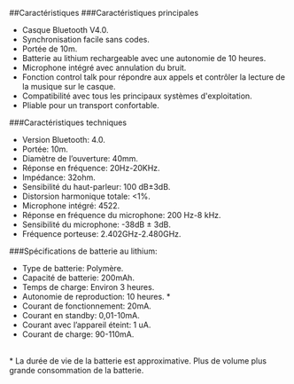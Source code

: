 ##Caractéristiques
###Caractéristiques principales 

- Casque Bluetooth V4.0. 
- Synchronisation facile sans codes. 
- Portée de 10m. 
- Batterie au lithium rechargeable avec une autonomie de 10 heures. 
- Microphone intégré avec annulation du bruit. 
- Fonction control talk pour répondre aux appels et contrôler la lecture de la musique sur le casque. 
- Compatibilité avec tous les principaux systèmes d'exploitation. 
- Pliable pour un transport confortable. 

###Caractéristiques techniques

- Version Bluetooth: 4.0. 
- Portée: 10m. 
- Diamètre de l’ouverture: 40mm. 
- Réponse en fréquence: 20Hz-20KHz. 
- Impédance: 32ohm. 
- Sensibilité du haut-parleur: 100 dB±3dB. 
- Distorsion harmonique totale: <1%. 
- Microphone intégré: 4522. 
- Réponse en fréquence du microphone: 200 Hz-8 kHz. 
- Sensibilité du microphone: -38dB ± 3dB. 
- Fréquence porteuse: 2.402GHz-2.480GHz. 

###Spécifications de batterie au lithium: 

- Type de batterie: Polymère. 
- Capacité de batterie: 200mAh. 
- Temps de charge: Environ 3 heures. 
- Autonomie de reproduction: 10 heures. * 
- Courant de fonctionnement: 20mA. 
- Courant en standby: 0,01-10mA. 
- Courant avec l’appareil éteint: 1 uA. 
- Courant de charge: 90-110mA. 

<br/>
* La durée de vie de la batterie est approximative. Plus de volume plus grande consommation de la batterie.

